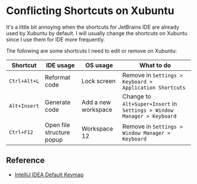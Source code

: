 # Conflicting Shortcuts on Xubuntu

It's a little bit annoying when the shortcuts for JetBrains IDE are already used by Xubuntu by default. I will usually change the shortcuts on Xubuntu since I use them for IDE more frequently.

The following are some shortcuts I need to edit or remove on Xubuntu:

| Shortcut | IDE usage | OS usage | What to do |
| -------- | --------- | -------- | ------------- |
| `Ctrl+Alt+L` | Reformat code | Lock screen | Remove in `Settings > Keyboard > Application Shortcuts` |
| `Alt+Insert` | Generate code | Add a new workspace | Change to `Alt+Super+Insert` in `Settings > Window Manager > Keyboard` |
| `Ctrl+F12` | Open file structure popup | Workspace 12 | Remove in `Settings > Window Manager > Keyboard` |

## Reference

* [IntelliJ IDEA Default Keymap](https://resources.jetbrains.com/storage/products/intellij-idea/docs/IntelliJIDEA_ReferenceCard.pdf)
